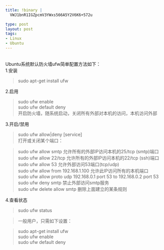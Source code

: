 ```yaml
--- 
title: !binary |
  VWJ1bnR1IGZpcmV3YWxs566A5Y2V6K6+572u

type: post
layout: post
tags: 
- Linux
- Ubuntu
---
```


<br />Ubuntu系统默认防火墙ufw简单配置方法如下：<br />1.安装<br /><blockquote>sudo apt-get install ufw</blockquote>2.启用<br /><blockquote>sudo ufw enable<br />sudo ufw default deny<br />开启防火墙，随系统启动，关闭所有外部对本机的访问，本机访问外部</blockquote>3.开启/禁用<br /><blockquote>sudo ufw allow|deny [service]<br />打开或关闭某个端口：</blockquote><blockquote>sudo ufw allow smtp 允许所有的外部IP访问本机的25/tcp (smtp)端口<br />sudo ufw allow 22/tcp 允许所有的外部IP访问本机的22/tcp (ssh)端口<br />sudo ufw allow 53 允许外部访问53端口(tcp/udp)<br />sudo ufw allow from 192.168.1.100 允许此IP访问所有的本机端口<br />sudo ufw allow proto udp 192.168.0.1 port 53 to 192.168.0.2 port 53<br />sudo ufw deny smtp 禁止外部访问smtp服务<br />sudo ufw delete allow smtp 删除上面建立的某条规则</blockquote>4.查看状态<br /><blockquote>sudo ufw status</blockquote><blockquote>一般用户，只需如下设置：</blockquote><blockquote>sudo apt-get install ufw<br />sudo ufw enable<br />sudo ufw default deny</blockquote>

